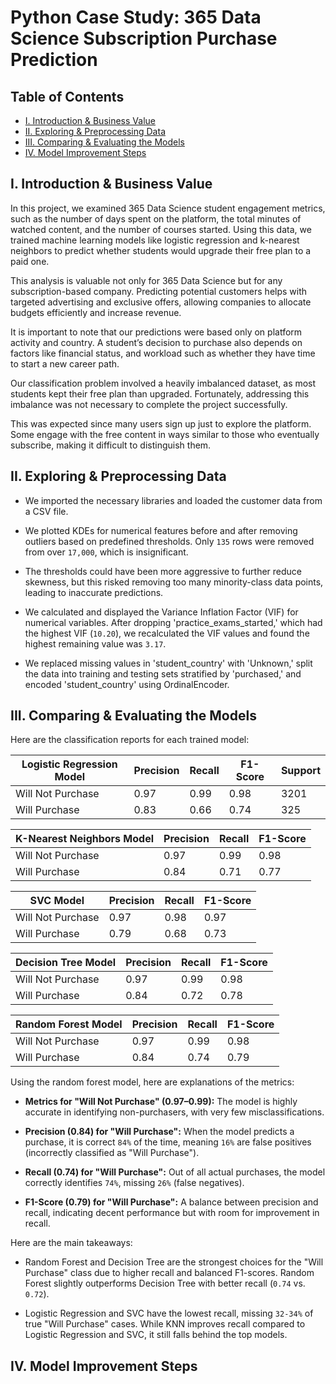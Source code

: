 # Python Case Study: 365 Data Science Subscription Purchase Prediction


## Table of Contents

- [I. Introduction & Business Value](#I.-Introduction-&-Business-Value)
- [II. Exploring & Preprocessing Data](#II.-Exploring-&-Preprocessing-Data)
- [III. Comparing & Evaluating the Models](#III.-Comparing-&-Evaluating-the-Models)
- [IV. Model Improvement Steps](#IV.-Model-Improvement-Steps)


## I. Introduction & Business Value

In this project, we examined 365 Data Science student engagement metrics, such as the number of days spent on the platform, the total minutes of watched content, and the number of courses started. Using this data, we trained machine learning models like logistic regression and k-nearest neighbors to predict whether students would upgrade their free plan to a paid one.

This analysis is valuable not only for 365 Data Science but for any subscription-based company. Predicting potential customers helps with targeted advertising and exclusive offers, allowing companies to allocate budgets efficiently and increase revenue.

It is important to note that our predictions were based only on platform activity and country. A student’s decision to purchase also depends on factors like financial status, and workload such as whether they have time to start a new career path.

Our classification problem involved a heavily imbalanced dataset, as most students kept their free plan than upgraded. Fortunately, addressing this imbalance was not necessary to complete the project successfully.

This was expected since many users sign up just to explore the platform. Some engage with the free content in ways similar to those who eventually subscribe, making it difficult to distinguish them.


## II. Exploring & Preprocessing Data

- We imported the necessary libraries and loaded the customer data from a CSV file.

- We plotted KDEs for numerical features before and after removing outliers based on predefined thresholds. Only `135` rows were removed from over `17,000`, which is insignificant.

- The thresholds could have been more aggressive to further reduce skewness, but this risked removing too many minority-class data points, leading to inaccurate predictions.

- We calculated and displayed the Variance Inflation Factor (VIF) for numerical variables. After dropping 'practice_exams_started,' which had the highest VIF (`10.20`), we recalculated the VIF values and found the highest remaining value was `3.17`.

- We replaced missing values in 'student_country' with 'Unknown,' split the data into training and testing sets stratified by 'purchased,' and encoded 'student_country' using OrdinalEncoder.


## III. Comparing & Evaluating the Models

Here are the classification reports for each trained model: 

| Logistic Regression Model | Precision | Recall | F1-Score | Support |
|---------------------------|-----------|--------|----------|---------|
| Will Not Purchase         | 0.97      | 0.99   | 0.98     | 3201    |
| Will Purchase             | 0.83      | 0.66   | 0.74     | 325     |

| K-Nearest Neighbors Model | Precision | Recall | F1-Score |
|---------------------------|-----------|--------|----------|
| Will Not Purchase         | 0.97      | 0.99   | 0.98     |
| Will Purchase             | 0.84      | 0.71   | 0.77     |

| SVC Model         | Precision | Recall | F1-Score |
|-------------------|-----------|--------|----------|
| Will Not Purchase | 0.97      | 0.98   | 0.97     |
| Will Purchase     | 0.79      | 0.68   | 0.73     |

| Decision Tree Model | Precision | Recall | F1-Score |
|---------------------|-----------|--------|----------|
| Will Not Purchase   | 0.97      | 0.99   | 0.98     |
| Will Purchase       | 0.84      | 0.72   | 0.78     |

| Random Forest Model | Precision | Recall | F1-Score |
|---------------------|-----------|--------|----------|
| Will Not Purchase   | 0.97      | 0.99   | 0.98     |
| Will Purchase       | 0.84      | 0.74   | 0.79     |

Using the random forest model, here are explanations of the metrics:

- **Metrics for "Will Not Purchase" (0.97–0.99):** The model is highly accurate in identifying non-purchasers, with very few misclassifications.

- **Precision (0.84) for "Will Purchase":** When the model predicts a purchase, it is correct `84%` of the time, meaning `16%` are false positives (incorrectly classified as "Will Purchase").

- **Recall (0.74) for "Will Purchase":** Out of all actual purchases, the model correctly identifies `74%`, missing `26%` (false negatives).

- **F1-Score (0.79) for "Will Purchase":** A balance between precision and recall, indicating decent performance but with room for improvement in recall.

Here are the main takeaways:

- Random Forest and Decision Tree are the strongest choices for the "Will Purchase" class due to higher recall and balanced F1-scores. Random Forest slightly outperforms Decision Tree with better recall (`0.74` vs. `0.72`).

- Logistic Regression and SVC have the lowest recall, missing `32-34%` of true "Will Purchase" cases. While KNN improves recall compared to Logistic Regression and SVC, it still falls behind the top models.


## IV. Model Improvement Steps

